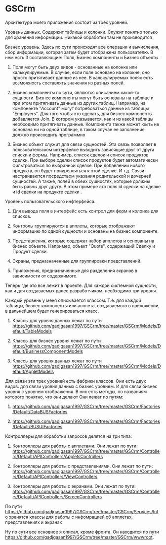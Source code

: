 # GSCrm
Архитектура моего приложения состоит из трех уровней.

Уровень данных. Содержит таблицы и колонки. Служит понятно только для хранения информации. Никакой обработки там не производится

Бизнес уровень. Здесь по сути происходят все операции и вычисления, сбор информации, которая затем будет отображена пользователю. В нем есть 3 составляющие: Поля, Бизнес компоненты и Бизнес объекты.

1. Поля могут быть двух видов - основанные на колонке или калькулируемые. В случае, если поле основано на колокне, оно просто притягивает данные из нее. В калькулируемых полях есть возможность составлять значения из разных полей.

2. Бизнес компоненты по сути, являются описанием какой-то сущности. Бизнес компоненты могут быть основаны на таблице и при этом притягивать данные из других таблиц. Например, на компоненте "Account" могут потребоваться данные из таблицы "Employers". Для того чтобы это сделать, для бизнес компоненты добавляется Join. В котором указывается, как и из какой таблицы необходимо притягивать данные. Компонента также может юыть не основана ни на одной таблице, в таком случае ее заполнение должно происходить программно

3. Бизнес объект служит для связи сущностей. Эта связь позволяет в пользовательском интерфейсе выводить зависящие друг от друга списки и формы. Например, список сделок и список продуктов сделки. При выборе сделки список продуктов будет автоматически фильтроваться по выбранной сделке. При добавлении нового продукта, он будет прикрепляться к этой сделке. И т.д. Связи настраиваются посредством указания родительской и дочерней сущностей. А также, полей в обеих сущностях, которые должны быть равны друг другу. В этом примере это поля id сделки на сделке и id сделки на продукте сделки .

Уровень пользовательского инфтерфейса.

1. Для вывода поля в интерфейс есть контрол для форм и колонка для списков.

2. Контролы группируются в апплеты, которые отображают информацию по одной сущности и основаны на бизнес компоненте.

3. Представления, которые содержат набор апплетов и основаны на бизнес объекте. Например, объект "Quote", содержащий Сделку и Продукт сделки.

4. Экраны, предназначенные для группировки представлений.

5. Приложения, предназначенные для разделения экранов в зависимости от содержимого.

Теперь где это все лежит в проекте. Для каждой системной сущности, как и для создаваемых далее разработчиком, необходимо три уровня.

Каждый уровень у меня описывается классом. Т.е. для каждой таблицы, бизнес компоненты или апплета, создаваемого в приложении, в дальнейшем будет генерироваться класс.

1. Классы для уровня данных лежат по пути https://github.com/gadjgasan1997/GSCrm/tree/master/GSCrm/Models/Default/TableModels

2. Классы для бизнес уровня лежат по пути https://github.com/gadjgasan1997/GSCrm/tree/master/GSCrm/Models/Default/BusinessComponentModels

3. Классы для уровня данных лежат по пути https://github.com/gadjgasan1997/GSCrm/tree/master/GSCrm/Models/Default/AppletModels

Для связи эти трех уровней есть фабрики классов. Они есть двух видов: для связи уровня данных с бизнес уровнем. И для связи бизнес уровня с уровнем отображения. В них есть методы, по названиям которого понятно, что они делают Они лежат по путям: 

1. https://github.com/gadjgasan1997/GSCrm/tree/master/GSCrm/Factories/Default/DataBUSFactories

2. https://github.com/gadjgasan1997/GSCrm/tree/master/GSCrm/Factories/Default/BUSUIFactories

Контроллеры для обработки запросов делятся на три типа:

1. Контроллеры для работы с апплетами. Они лежат по пути:
https://github.com/gadjgasan1997/GSCrm/tree/master/GSCrm/Controllers/Default/APIControllers/AppletsControllers

2. Контроллеры для работы с представлениями. Они лежат по пути:
https://github.com/gadjgasan1997/GSCrm/tree/master/GSCrm/Controllers/Default/APIControllers/ViewControllers

3. Контроллеры для работы с экранами. Они лежат по пути:
https://github.com/gadjgasan1997/GSCrm/tree/master/GSCrm/Controllers/Default/APIControllers/ScreenControllers

По пути https://github.com/gadjgasan1997/GSCrm/tree/master/GSCrm/Services/Info хранятся классы для работы с инфомрацией об апплетах, представлениях и экранах

Ну по сути все основное я описал, кроме фронта. Он находится по пути https://github.com/gadjgasan1997/GSCrm/tree/master/GSCrm/wwwroot.
